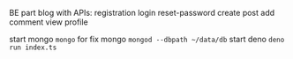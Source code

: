 BE part blog with APIs:
registration
login
reset-password
create post
add comment
view profile

start mongo `mongo`
for fix mongo `mongod --dbpath ~/data/db`
start deno `deno run index.ts`